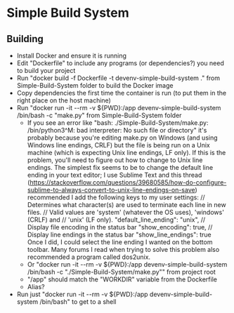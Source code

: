 # Simple Build System

## Building
- Install Docker and ensure it is running
- Edit "Dockerfile" to include any programs (or dependencies?) you need to build your project
- Run "docker build -f Dockerfile -t devenv-simple-build-system ." from Simple-Build-System folder to build the Docker image
- Copy dependencies the first time the container is run (to put them in the right place on the host machine)
- Run "docker run -it --rm -v ${PWD}:/app devenv-simple-build-system /bin/bash -c "make.py" from Simple-Build-System folder
	- If you see an error like "bash: ./Simple-Build-System/make.py: /bin/python3^M: bad interpreter: No such file or directory" it's probably because you're editing make.py on Windows (and using Windows line endings, CRLF) but the file is being run on a Unix machine (which is expecting Unix line endings, LF only). If this is the problem, you'll need to figure out how to change to Unix line endings. The simplest fix seems to be to change the default line ending in your text editor; I use Sublime Text and this thread (https://stackoverflow.com/questions/39680585/how-do-configure-sublime-to-always-convert-to-unix-line-endings-on-save) recommended I add the following keys to my user settings:
	// Determines what character(s) are used to terminate each line in new files.
    // Valid values are 'system' (whatever the OS uses), 'windows' (CRLF) and
    // 'unix' (LF only).
    "default_line_ending": "unix",
    // Display file encoding in the status bar
    "show_encoding": true,
    // Display line endings in the status bar
    "show_line_endings": true
    Once I did, I could select the line ending I wanted on the bottom toolbar. Many forums I read when trying to solve this problem also recommended a program called dos2unix. 
	- Or "docker run -it --rm -v ${PWD}:/app devenv-simple-build-system /bin/bash -c "./Simple-Build-System/make.py"" from project root
	- "/app" should match the "WORKDIR" variable from the Dockerfile
	- Alias?
- Run just "docker run -it --rm -v ${PWD}:/app devenv-simple-build-system /bin/bash" to get to a shell